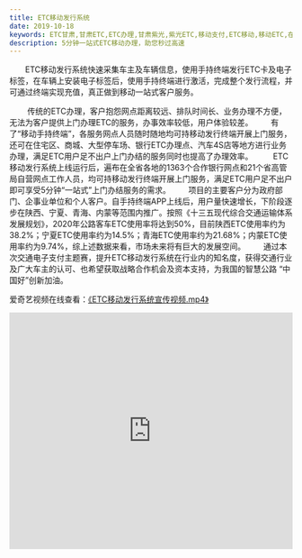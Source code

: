 ```yaml
---
title: ETC移动发行系统
date: 2019-10-18
keywords: ETC甘肃,甘肃ETC,ETC办理,甘肃紫光,紫光ETC,移动支付,ETC移动,移动ETC,在线充值,ETC办理,卡片办理,OBU办理,OBU激活,ETC手持终端,甘肃ETC办理,甘肃ETC发行,移动发行终端,ETC移动发行系统
description: 5分钟一站式ETC移动办理，助您秒过高速
---
```


&emsp;&emsp;ETC移动发行系统快速采集车主及车辆信息，使用手持终端发行ETC卡及电子标签，在车辆上安装电子标签后，使用手持终端进行激活，完成整个发行流程，并可通过终端实现充值，真正做到移动一站式客户服务。 

<img src="/pub-images/etc-1.png" width="auto" alt=""/>
&emsp;&emsp;传统的ETC办理，客户抱怨网点距离较远、排队时间长、业务办理不方便，无法为客户提供上门办理ETC的服务，办事效率较低，用户体验较差。
&emsp;&emsp;有了“移动手持终端”，各服务网点人员随时随地均可持移动发行终端开展上门服务，还可在住宅区、商城、大型停车场、银行ETC办理点、汽车4S店等地方进行业务办理，满足ETC用户足不出户上门办结的服务同时也提高了办理效率。

<img src="/pub-images/etc-2.png" width="auto" alt=""/>
&emsp;&emsp;ETC移动发行系统上线运行后，遍布在全省各地的1363个合作银行网点和21个省高管局自营网点工作人员，均可持移动发行终端开展上门服务，满足ETC用户足不出户即可享受5分钟“一站式”上门办结服务的需求。
&emsp;&emsp;项目的主要客户分为政府部门、企事业单位和个人客户。自手持终端APP上线后，用户量快速增长，下阶段逐步在陕西、宁夏、青海、内蒙等范围内推广。按照《十三五现代综合交通运输体系发展规划》，2020年公路客车ETC使用率将达到50%，目前陕西ETC使用率约为38.2%；宁夏ETC使用率约为14.5%；青海ETC使用率约为21.68%；内蒙ETC使用率约为9.74%，综上述数据来看，市场未来将有巨大的发展空间。
&emsp;&emsp;通过本次交通电子支付主题赛，提升ETC移动发行系统在行业内的知名度，获得交通行业及广大车主的认可、也希望获取战略合作机会及资本支持，为我国的智慧公路 “中国好”创新加油。

爱奇艺视频在线查看：<a href="http://www.iqiyi.com/w_19s2szr36t.html" target="_blank">《ETC移动发行系统宣传视频.mp4》</a>
<div style="text-align: center;">
    <iframe src="http://open.iqiyi.com/developer/player_js/coopPlayerIndex.html?vid=fee5b59356fd3185325c2aa0b258ef06&tvId=27064122109&accessToken=2.f22860a2479ad60d8da7697274de9346&appKey=3955c3425820435e86d0f4cdfe56f5e7&appId=1368&height=100%&width=100%" frameborder="0" allowfullscreen="true" width="100%" height="420" style="max-height:450px;,min-height:200px;"></iframe>
</div>